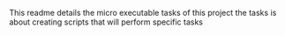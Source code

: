 This readme details the micro executable tasks of this project the tasks is about creating scripts that will perform specific tasks
